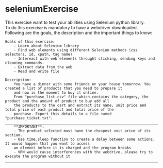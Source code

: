 # seleniumExercise
This exercise want to test your abilities using Selenium python library. </br>
To do this exercise is mandatory to have a webdriver downloaded.</br>
Following are the goals, the description and the important things to know:

    Goals of this exercise:
        - Learn about Selenium library
        - Find web elements using different Selenium methods (css selectors, id, xpath, tag name)
        - Intereact with web elements throught clicking, sending keys and cleaning commands.
        - Extract data from the web
        - Read and write file

    Description:
        You have a dinner with some friends on your house tomorrow. You created a list of products that you need to prepare it
        and now is the moment to buy it online.
        From "purchase_list.csv" file which contains the category, the product and the amount of product to buy add all
        the products to the cart and extract its name, unit price and total price of each product and total price of the
        purchase. Export this details to a file named "purchase_ticket.txt".
    ________________________________________________________________________________________________________________________
        **IMPORTANT**: 
        - The product selected must have the cheapest unit price of its section.
        - Use time.sleep function to create a delay between some actions. It would happen that you want to access
        an element before it is charged and the program breaks
        - VPN would cause interferences with the webdrive, please try to execute the program without it
    ________________________________________________________________________________________________________________________
